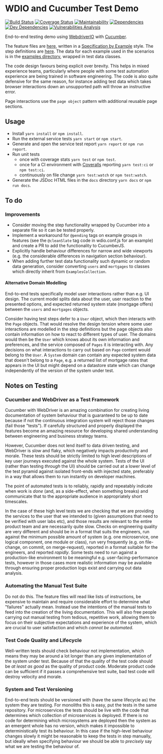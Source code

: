 # WDIO and Cucumber Test Demo
[![Build Status](https://travis-ci.org/jimCresswell/sr2-nw-jim.svg?branch=master)](https://travis-ci.org/jimCresswell/sr2-nw-jim)
[![Coverage Status](https://coveralls.io/repos/github/jimCresswell/sr2-nw-jim/badge.svg?branch=master)](https://coveralls.io/github/jimCresswell/sr2-nw-jim?branch=master)
[![Maintainability](https://api.codeclimate.com/v1/badges/72c356a84ab64c90c952/maintainability)](https://codeclimate.com/github/jimCresswell/sr2-nw-jim/maintainability)
[![Dependencies](https://david-dm.org/jimCresswell/sr2-nw-jim/status.svg)](https://david-dm.org/jimCresswell/sr2-nw-jim)
[![Dev Dependencies](https://david-dm.org/jimCresswell/sr2-nw-jim/dev-status.svg)](https://david-dm.org/jimCresswell/sr2-nw-jim?type=dev)
[![Vulnerabilities Analysis](https://snyk.io/test/github/jimCresswell/sr2-nw-jim/badge.svg?targetFile=package.json)](https://snyk.io/test/github/jimCresswell/sr2-nw-jim?targetFile=package.json)

End-to-end testing demo using [WebdriverIO](https://webdriver.io/) with [Cucumber](https://cucumber.io/).

The feature files are [here](src/features), written in a [Specification by Example](https://gojko.net/books/specification-by-example/) style. The step definitions are [here](src/steps). The data for each example used in the scenarios is in the [examples directory](src/examples), wrapped in test data classes.

The code design favours being explicit over brevity. This helps in mixed experience teams, particularly where people with some test automation experience are being trained in software engineering. The code is also quite defensive for the same reason, for instance adding test data which takes browser interactions down an unsupported path will throw an instructive error.

Page interactions use the `page object` pattern with additional reusable page sections.

## Usage

 * Install `yarn install` or `npm install`.
 * Run the external service tests `yarn start` or `npm start`.
 * Generate and open the service test report `yarn report` or `npm run report`.
 * Run unit tests
   * once with coverage stats `yarn test` or `npm test`.
   * once for a CI environment with [Coveralls](https://coveralls.io/) reporting `yarn test:ci` or `npm test:ci`.
   * continuously on file change `yarn test:watch` or `npm test:watch`.
 * Generate the JSDoc HTML files in the `docs` directory `yarn docs` or `npm run docs`. 


## To do

### Improvements

  * Consider moving the step functionality wrapped by Cucumber into a separate file so it can be tested properly.
  * Implement a workaround for `@pending` tags on example groups in features (see the `@cleanSlate` tag code in wdio.conf.js for an example) and create a PR to add the functionality to CucumberJS.
  * Explicitly handle behaviour differences for narrow and wide viewports (e.g. the considerable differences in navigation section behaviour).
  * When adding further test data functionality such dynamic or random data generation, consider converting `users` and `mortgages` to classes which directly inherit from `ExamplesCollection`.

#### Alternative Domain Modelling

End-to-end tests specifically model user interactions rather than e.g. UI design. The current model splits data about the user, user reaction to the presented options, and expected returned system state (mortgage offers) between the `users` and `mortgages` objects.

Consider having test steps defer to a `User` object, which then interacts with the `Page` objects. That would resolve the design tension where some user interactions are modelled in the step definitions but the page objects also contain information on how to react to different types of user. The domains would then be the `User` which knows about its own information and preferences, and the service composed of `Pages` it is interacting with. Any decisions on what interactions to carry out based on `Page` content would belong to the `User`. A `System` domain can contain any expected system data that doesn't belong to a `Page`, e.g. a returned list of mortgage rates that appears in the UI but might depend on a datastore state which can change independently of the version of the system under test.


## Notes on Testing

### Cucumber and WebDriver as a Test Framework

Cucumber with WebDriver is an amazing combination for creating living documentation of system behaviour that is guaranteed to be up to date because if not the continuous integration system will reject those changes (fail those "tests"). If carefully structured and properly displayed the features become an amazing resource for developing shared understanding between engineering and business strategy teams.

However, Cucumber does not lend itself to data driven testing, and WebDriver is *slow* and flaky, which negatively impacts productivity and morale. These tests should be strictly limited to high level descriptions of key user journeys executed against the whole system. Tests of the UI (rather than testing _through_ the UI) should be carried out at a lower level of the test pyramid against isolated front-ends with injected state, preferably in a way that allows them to run instantly on developer machines.

The point of automated tests is to reliably, rapidly and repeatably indicate when work is *done* (and, as a side-effect, when something breaks) and communicate that to the appropriate audience in appropriately short timescales.

In the case of these high level tests we are checking that we are providing the services to the user that we intended to (given assumptions that need to be verified with user labs etc), and those results are relevant to the entire product team and are necessarily quite slow. Checks on engineering quality are very different and should be in a format that suits the engineers, run against the minimum possible amount of system (e.g. one microservice, one logical component, one module or class), run very frequently (e.g. on file-change, on commit, on merge-request), reported in a format suitable for the engineers, and reported *rapidly*. Some tests need to run against a production-like environment to be meaningful e.g. user-facing-performance tests, however in those cases more realistic information may be available through ensuring proper production logs exist and carrying out data analysis.

### Automating the Manual Test Suite

Do not do this. The feature files will read like lists of instructions, be expensive to maintain and require considerable effort to determine what "failures" actually mean. Instead use the intentions of the manual tests to feed into the creation of the living documentation. This will also free people carrying out manual testing from tedious, repetitive work, allowing them to focus on their subjective expectations and experience of the system, which are crucial to user satisfaction and which _cannot be automated_.

### Test Code Quality and Lifecycle

Well-written tests should check behaviour not implementation, which means they may be around a lot longer than any given implementation of the system under test. Because of that the quality of the test code should be _at least as good_ as the quality of product code. Moderate product code can be sufficient if it passes a comprehensive test suite, bad test code will destroy velocity and morale.

### System and Test Versioning

End-to-end tests should be versioned with (have the same lifecycle as) the system they are testing. For monoliths this is easy, put the tests in the same repository. For microservices the tests should be live with the code that determines which collection of microservices is deployed. If there is no code for determining which microsystems are deployed then the system as an emergent whole has no version, which makes it impossible to deterministically test its behaviour. In this case if the high-level behaviour changes slowly it might be reasonable to keep the tests in step manually, but ideally when specifying behaviour we should be able to _precisely_ say what we are testing the behaviour of.
